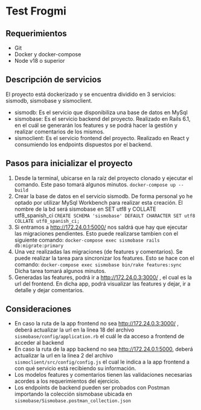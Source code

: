 # Test Frogmi

## Requerimientos
* Git
* Docker y docker-compose
* Node v18 o superior

## Descripción de servicios

El proyecto está dockerizado y se encuentra dividido en 3 servicios: sismodb, sismobase y sismoclient.
* sismodb: Es el servicio que disponibiliza una base de datos en MySql
* sismobase: Es el servicio backend del proyecto. Realizado en Rails 6.1, en el cuál se generarán los features y se podrá hacer la gestión y realizar comentarios de los mismos.
* sismoclient: Es el servicio frontend del proyecto. Realizado en React y consumiendo los endpoints dispuestos por el backend.

## Pasos para inicializar el proyecto

1. Desde la terminal, ubicarse en la raíz del proyecto clonado y ejecutar el comando. Este paso tomará algunos minutos.
   `docker-compose up --build`
2. Crear la base de datos en el servicio sismodb. De forma personal yo he optado por utilizar MySql Workbench para realizar esta creación.
   El nombre de la bd será sismobase en SET utf8 y COLLATE utf8_spanish_ci
  `CREATE SCHEMA 'sismobase' DEFAULT CHARACTER SET utf8 COLLATE utf8_spanish_ci;`
3. Si entramos a http://172.24.0.1:5000/ nos saldrá que hay que ejecutar las migraciones pendientes. Esto puede realizarse tambien con el siguiente comando:
   `docker-compose exec sismobase rails db:migrate:primary`
4. Una vez realizadas las migraciones (de features y comentarios). Se puede realizar la tarea para sincronizar los features. Esto se hace con el comando:
   `docker-compose exec sismobase bin/rake features:sync`
   Dicha tarea tomará algunos minutos.
5. Generadas las features, podrá ir a http://172.24.0.3:3000/ , el cual es la url del frontend. En dicha app, podrá visualizar las features y dejar, ir a detalle y dejar comentarios.

## Consideraciones
* En caso la ruta de la app frontend no sea http://172.24.0.3:3000/ , deberá actualizar la url en la linea 18 del archivo `sismobase/config/application.rb` el cuál le da acceso a frontend de acceder al backend
* En caso la ruta de la app backend no sea http://172.24.0.1:5000, deberá actualizar la url en la linea 2 del archivo `sismoclient/src/config/config.js` el cual le indica a la app frontend a con qué servicio está recibiendo su información.
* Los modelos features y comentarios tienen las validaciones necesarias acordes a los requerimientos del ejercicio.
* Los endpoints de backend pueden ser probados con Postman importando la colección sismobase ubicada en `sismobase/Sismobase.postman_collection.json`
